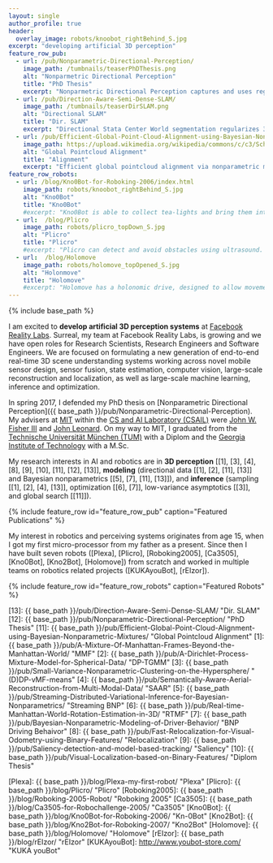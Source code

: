 ```yaml
---
layout: single
author_profile: true
header:
  overlay_image: robots/knoobot_rightBehind_S.jpg
excerpt: "developing artificial 3D perception"
feature_row_pub:
  - url: /pub/Nonparametric-Directional-Perception/
    image_path: /tumbnails/teaserPhDThesis.png
    alt: "Nonparmetric Directional Perception"
    title: "PhD Thesis"
    excerpt: "Nonparmetric Directional Perception captures and uses regularities of man-made environments revealed in their surface normal distribution."
  - url: /pub/Direction-Aware-Semi-Dense-SLAM/
    image_path: /tumbnails/teaserDirSLAM.png
    alt: "Directional SLAM"
    title: "Dir. SLAM"
    excerpt: "Directional Stata Center World segmentation regularizes 3D surfel reconstructions and makes camera tracking more efficient."
  - url: /pub/Efficient-Global-Point-Cloud-Alignment-using-Bayesian-Nonparametric-Mixtures/
    image_path: https://upload.wikimedia.org/wikipedia/commons/c/c3/Schlegel_wireframe_600-cell_vertex-centered.png
    alt: "Global Pointcloud Alignment"
    title: "Alignment"
    excerpt: "Efficient global pointcloud alignment via nonparametric mixtures and branch-and-bound search over rotation and translation space."
feature_row_robots:
  - url: /blog/Kno0Bot-for-Roboking-2006/index.html
    image_path: robots/knoobot_rightBehind_S.jpg
    alt: "Kno0Bot"
    title: "Kno0Bot"
    #excerpt: "Kno0Bot is able to collect tea-lights and bring them into its home base as well as to follow lines."
  - url:  /blog/Plicro
    image_path: robots/plicro_topDown_S.jpg
    alt: "Plicro"
    title: "Plicro"
    #excerpt: "Plicro can detect and avoid obstacles using ultrasound. This was my second robot."
  - url:  /blog/Holomove
    image_path: robots/holomove_topOpened_S.jpg
    alt: "Holonmove"
    title: "Holomove"
    #excerpt: "Holomove has a holonomic drive, designed to allow movement in any direction without having to rotate."
---
```

{% include base_path %}

I am excited to **develop artificial 3D perception systems** at
[Facebook Reality Labs](https://www.oculus.com/research/). 
Surreal, my team at Facebook Reality Labs, is growing and we have open roles for
Research Scientists, Research Engineers and Software Engineers. We are focused
on formulating a new generation of end-to-end real-time 3D scene understanding
systems working across novel mobile sensor design, sensor fusion, state
estimation, computer vision, large-scale reconstruction and localization, as
well as large-scale machine learning, inference and optimization.

In spring 2017, I defended my PhD thesis on [Nonparametric Directional Perception]({{ base_path }}/pub/Nonparametric-Directional-Perception). 
My advisers at [MIT](http://www.mit.edu/) 
within the [CS and AI Laboratory (CSAIL)](http://www.csail.mit.edu/)
were [John W. Fisher III](http://people.csail.mit.edu/fisher/)
and [John Leonard](http://groups.csail.mit.edu/marine/wiki/index.php?title=Main_Page#Prof_John_J_Leonard).
On my way to MIT, I graduated from the [Technische Universität München (TUM)](http://www.tum.de) with a Diplom and the [Georgia Institute of Technology](http://www.gatech.edu/) with a
M.Sc. 

[comment]: <> (I am very grateful for the many friends, advisors and my family which support me on this journey.)
[comment]: <> (### developing artificial 3D perception)

My research interests in AI and robotics are in **3D perception** [[1], [3], [4], [8], [9], [10], [11], [12], [13]], 
**modeling** (directional data [[1], [2], [11], [13]] and Bayesian nonparametrics [[5], [7], [11], [13]]), 
and **inference** (sampling [[1], [2], [4], [13]], optimization [[6],
[7]], low-variance asymptotics [[3]], and global search [[11]]). 

{% include feature_row id="feature_row_pub" caption="Featured Publications" %}

My interest in robotics and perceiving systems originates from age 15, when
I got my first micro-processor from my father as a present. Since then
I have built seven robots ([Plexa], [Plicro], [Roboking2005], [Ca3505],
[Kno0Bot], [Kno2Bot], [Holomove]) from scratch and worked in multiple teams on
robotics related projects ([KUKAyouBot], [rEIzor]). 

{% include feature_row id="feature_row_robots" caption="Featured Robots" %}


[13]: {{ base_path }}/pub/Direction-Aware-Semi-Dense-SLAM/  "Dir. SLAM"
[12]: {{ base_path }}/pub/Nonparametric-Directional-Perception/ "PhD Thesis"
[11]: {{ base_path }}/pub/Efficient-Global-Point-Cloud-Alignment-using-Bayesian-Nonparametric-Mixtures/  "Global Pointcloud Alignment"
[1]: {{ base_path }}/pub/A-Mixture-Of-Manhattan-Frames-Beyond-the-Manhattan-World/ "MMF"
[2]: {{ base_path }}/pub/A-Dirichlet-Process-Mixture-Model-for-Spherical-Data/ "DP-TGMM"
[3]: {{ base_path }}/pub/Small-Variance-Nonparametric-Clustering-on-the-Hypersphere/ "(D)DP-vMF-means"
[4]: {{ base_path }}/pub/Semantically-Aware-Aerial-Reconstruction-from-Multi-Modal-Data/ "SAAR"
[5]: {{ base_path }}/pub/Streaming-Distributed-Variational-Inference-for-Bayesian-Nonparametrics/ "Streaming BNP"
[6]: {{ base_path }}/pub/Real-time-Manhattan-World-Rotation-Estimation-in-3D/ "RTMF"
[7]: {{ base_path }}/pub/Bayesian-Nonparametric-Modeling-of-Driver-Behavior/ "BNP Driving Behaivor"
[8]: {{ base_path }}/pub/Fast-Relocalization-for-Visual-Odometry-using-Binary-Features/ "Relocalization"
[9]: {{ base_path }}/pub/Saliency-detection-and-model-based-tracking/ "Saliency"
[10]: {{ base_path }}/pub/Visual-Localization-based-on-Binary-Features/ "Diplom Thesis"


[Plexa]: {{ base_path }}/blog/Plexa-my-first-robot/ "Plexa"
[Plicro]: {{ base_path }}/blog/Plicro/ "Plicro"
[Roboking2005]: {{ base_path }}/blog/Roboking-2005-Robot/ "Roboking 2005"
[Ca3505]: {{ base_path }}/blog/Ca3505-for-Robochallenge-2005/ "Ca3505"
[Kno0Bot]: {{ base_path }}/blog/Kno0Bot-for-Roboking-2006/ "Kn-0Bot"
[Kno2Bot]: {{ base_path }}/blog/Kno2Bot-for-Roboking-2007/ "Kno2Bot"
[Holomove]: {{ base_path }}/blog/Holomove/ "Holomove"
[rEIzor]: {{ base_path }}/blog/rEIzor/ "rEIzor"
[KUKAyouBot]: http://www.youbot-store.com/ "KUKA youBot"

